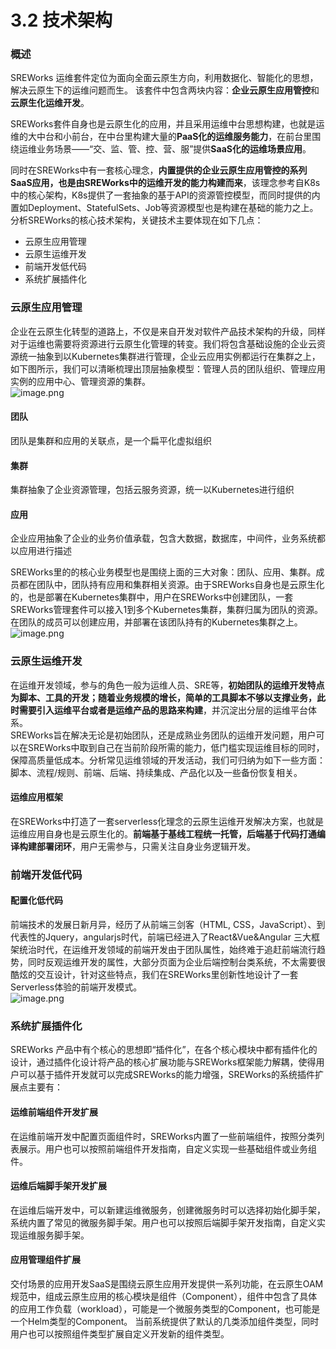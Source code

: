 # 3.2 技术架构

<a name="Sjth9"></a>
### 概述
SREWorks 运维套件定位为面向全面云原生方向，利用数据化、智能化的思想，解决云原生下的运维问题而生。 该套件中包含两块内容：**企业云原生应用管控**和**云原生化运维开发**。 

SREWorks套件自身也是云原生化的应用，并且采用运维中台思想构建，也就是运维的大中台和小前台，在中台里构建大量的**PaaS化的运维服务能力**，在前台里围绕运维业务场景——“交、监、管、控、营、服”提供**SaaS化的运维场景应用**。

同时在SREWorks中有一套核心理念，**内置提供的企业云原生应用管控的系列SaaS应用，也是由SREWorks中的运维开发的能力构建而来**，该理念参考自K8s中的核心架构，K8s提供了一套抽象的基于API的资源管控模型，而同时提供的内置如Deployment、StatefulSets、Job等资源模型也是构建在基础的能力之上。分析SREWorks的核心技术架构，关键技术主要体现在如下几点：

- 云原生应用管理
- 云原生运维开发
- 前端开发低代码
- 系统扩展插件化

<a name="ULhwd"></a>
### 云原生应用管理
企业在云原生化转型的道路上，不仅是来自开发对软件产品技术架构的升级，同样对于运维也需要将资源进行云原生化管理的转变。我们将包含基础设施的企业云资源统一抽象到以Kubernetes集群进行管理，企业云应用实例都运行在集群之上，如下图所示，我们可以清晰梳理出顶层抽象模型：管理人员的团队组织、管理应用实例的应用中心、管理资源的集群。<br />![image.png](/pictures/1628046570626-b2f5fb15-575a-48a4-9308-4213dd52c551.png)
<a name="XW0zo"></a>
#### 团队
团队是集群和应用的关联点，是一个扁平化虚拟组织
<a name="k8Kla"></a>
#### 集群
集群抽象了企业资源管理，包括云服务资源，统一以Kubernetes进行组织
<a name="Ya7Qj"></a>
#### 应用
企业应用抽象了企业的业务价值承载，包含大数据，数据库，中间件，业务系统都以应用进行描述

SREWorks里的的核心业务模型也是围绕上面的三大对象：团队、应用、集群。成员都在团队中，团队持有应用和集群相关资源。由于SREWorks自身也是云原生化的，也是部署在Kubernetes集群中，用户在SREWorks中创建团队，一套SREWorks管理套件可以接入1到多个Kubernetes集群，集群归属为团队的资源。在团队的成员可以创建应用，并部署在该团队持有的Kubernetes集群之上。<br />![image.png](/pictures/1627898115936-1eb3a6cc-036d-4acf-8fa5-a6fd1ff93ee1.png)

<a name="F9Geg"></a>
### 云原生运维开发
在运维开发领域，参与的角色一般为运维人员、SRE等，**初始团队的运维开发特点为脚本、工具的开发；随着业务规模的增长，简单的工具脚本不够以支撑业务，此时需要引入运维平台或者是运维产品的思路来构建**，并沉淀出分层的运维平台体系。<br />SREWorks旨在解决无论是初始团队，还是成熟业务团队的运维开发问题，用户可以在SREWorks中取到自己在当前阶段所需的能力，低门槛实现运维目标的同时，保障高质量低成本。分析常见运维领域的开发活动，我们可归纳为如下一些方面：脚本、流程/规则、前端、后端、持续集成、产品化以及一些备份恢复相关。

<a name="K26NC"></a>
#### 运维应用框架
在SREWorks中打造了一套serverless化理念的云原生运维开发解决方案，也就是运维应用自身也是云原生化的。**前端基于基线工程统一托管，后端基于代码打通编译构建部署闭环**，用户无需参与，只需关注自身业务逻辑开发。

<a name="c16om"></a>
### 前端开发低代码

<a name="pMEc7"></a>
#### 配置化低代码
前端技术的发展日新月异，经历了从前端三剑客（HTML, CSS，JavaScript）、到代表性的Jquery，angularjs时代，前端已经进入了React&Vue&Angular 三大框架统治时代，在运维开发领域的前端开发由于团队属性，始终难于追赶前端流行趋势，同时反观运维开发的属性，大部分页面为企业后端控制台类系统，不太需要很酷炫的交互设计，针对这些特点，我们在SREWorks里创新性地设计了一套Serverless体验的前端开发模式。<br />![image.png](/pictures/1628069216517-6be94608-6a57-47fe-b3e0-9d4a3a9bea13.png)

<a name="IoEtY"></a>
### 系统扩展插件化
SREWorks 产品中有个核心的思想即“插件化”，在各个核心模块中都有插件化的设计，通过插件化设计将产品的核心扩展功能与SREWorks框架能力解耦，使得用户可以基于插件开发就可以完成SREWorks的能力增强，SREWorks的系统插件扩展点主要有：

<a name="mNpsn"></a>
#### 运维前端组件开发扩展
在运维前端开发中配置页面组件时，SREWorks内置了一些前端组件，按照分类列表展示。用户也可以按照前端组件开发指南，自定义实现一些基础组件或业务组件。

<a name="ZHKVC"></a>
#### 运维后端脚手架开发扩展
在运维后端开发中，可以新建运维微服务，创建微服务时可以选择初始化脚手架，系统内置了常见的微服务脚手架。用户也可以按照后端脚手架开发指南，自定义实现运维服务脚手架。

<a name="gKxD1"></a>
#### 应用管理组件扩展
交付场景的应用开发SaaS是围绕云原生应用开发提供一系列功能，在云原生OAM规范中，组成云原生应用的核心模块是组件（Component），组件中包含了具体的应用工作负载（workload），可能是一个微服务类型的Component，也可能是一个Helm类型的Component。 当前系统提供了默认的几类添加组件类型，同时用户也可以按照组件类型扩展自定义开发新的组件类型。
<a name="du3kH"></a>
#### 

